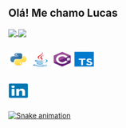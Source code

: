 ## Olá! Me chamo Lucas


  
<a href="https://github.com/anuraghazra/github-readme-stats">
  <img height=200 align="center" src="https://github-readme-stats.vercel.app/api?username=LucasSerafim147&theme=dark&show_icons=True" />
</a>
<a href="https://github.com/anuraghazra/convoychat">
  <img height=200 align="center" src="https://github-readme-stats.vercel.app/api/top-langs?username=LucasSerafim147&layout=compact&langs_count=8&card_width=320&theme=dark" />
</a>

## 

<p align="left">
    <img src="https://raw.githubusercontent.com/devicons/devicon/master/icons/python/python-original.svg" alt="Python" width="40" height="30" />
    <img src="https://raw.githubusercontent.com/devicons/devicon/master/icons/java/java-original.svg" alt="Java" width="40" height="30" />
    <img src="https://raw.githubusercontent.com/devicons/devicon/master/icons/csharp/csharp-original.svg" alt="C#" width="40" height="30" />
    <img src="https://raw.githubusercontent.com/devicons/devicon/master/icons/typescript/typescript-original.svg" alt="TypeScript" width="40" height="30" />
</p>

##
<p align="left">
    <a href="https://www.linkedin.com/in/lucas-henrique-77b0aa2aa/">
        <img src="https://raw.githubusercontent.com/devicons/devicon/master/icons/linkedin/linkedin-original.svg" alt="LinkedIn" width="40" height="30" />   
</p>

### 
![Snake animation](https://github.com/LucasSerafim147/LucasSerafim147/blob/output/github-contribution-grid-snake.svg)






